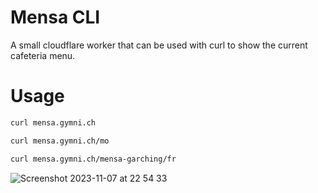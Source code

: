 # Mensa CLI

A small cloudflare worker that can be used with curl to show the current cafeteria menu.

# Usage

```sh
curl mensa.gymni.ch

curl mensa.gymni.ch/mo

curl mensa.gymni.ch/mensa-garching/fr
```
![Screenshot 2023-11-07 at 22 54 33](https://github.com/tgymnich/mensa/assets/7985149/c9390351-1c44-4f08-ab65-03deb87de69a)
